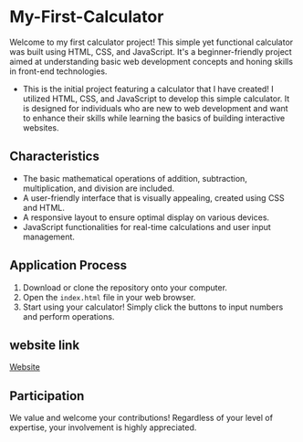 # My-First-Calculator
Welcome to my first calculator project! This simple yet functional calculator was built using HTML, CSS, and JavaScript. It's a beginner-friendly project aimed at understanding basic web development concepts and honing skills in front-end technologies.

* This is the initial project featuring a calculator that I have created! I utilized HTML, CSS, and JavaScript to develop this simple calculator. It is designed for individuals who are new to web development and want to enhance their skills while learning the basics of building interactive websites.

## Characteristics

- The basic mathematical operations of addition, subtraction, multiplication, and division are included.
- A user-friendly interface that is visually appealing, created using CSS and HTML.
- A responsive layout to ensure optimal display on various devices.
- JavaScript functionalities for real-time calculations and user input management.

## Application Process

1. Download or clone the repository onto your computer.
2. Open the `index.html` file in your web browser.
3. Start using your calculator! Simply click the buttons to input numbers and perform operations.

## website link
[Website](https://devender-008.github.io/My-First-Calculator/)

## Participation

We value and welcome your contributions! Regardless of your level of expertise, your involvement is highly appreciated.



